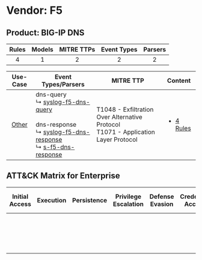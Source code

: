 Vendor: F5
==========
Product: BIG-IP DNS
-------------------
| Rules | Models | MITRE TTPs | Event Types | Parsers |
|:-----:|:------:|:----------:|:-----------:|:-------:|
|   4   |   1    |     2      |      2      |    2    |

|                Use-Case                | Event Types/Parsers                                                                                                                                                                                                                                                 | MITRE TTP                                                                                | Content                                                              |
|:--------------------------------------:| ------------------------------------------------------------------------------------------------------------------------------------------------------------------------------------------------------------------------------------------------------------------- | ---------------------------------------------------------------------------------------- | -------------------------------------------------------------------- |
| [Other](../../../UseCases/uc_other.md) |  dns-query<br> ↳ [syslog-f5-dns-query](Parsers/parserContent_syslog-f5-dns-query.md)<br><br> dns-response<br> ↳ [syslog-f5-dns-response](Parsers/parserContent_syslog-f5-dns-response.md)<br> ↳ [s-f5-dns-response](Parsers/parserContent_s-f5-dns-response.md)<br> | T1048 - Exfiltration Over Alternative Protocol<br>T1071 - Application Layer Protocol<br> | [<ul><li>4 Rules</li></ul>](Rules_Models/r_m_f5_big-ip_dns_Other.md) |

ATT&CK Matrix for Enterprise
----------------------------
| Initial Access | Execution | Persistence | Privilege Escalation | Defense Evasion | Credential Access | Discovery | Lateral Movement | Collection | Command and Control                                                             | Exfiltration                                                                                | Impact |
| -------------- | --------- | ----------- | -------------------- | --------------- | ----------------- | --------- | ---------------- | ---------- | ------------------------------------------------------------------------------- | ------------------------------------------------------------------------------------------- | ------ |
|                |           |             |                      |                 |                   |           |                  |            | [Application Layer Protocol](https://attack.mitre.org/techniques/T1071)<br><br> | [Exfiltration Over Alternative Protocol](https://attack.mitre.org/techniques/T1048)<br><br> |        |